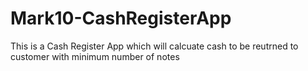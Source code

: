 # Mark10-CashRegisterApp
 This is a Cash Register App which will calcuate cash to be reutrned to customer with minimum number of notes
